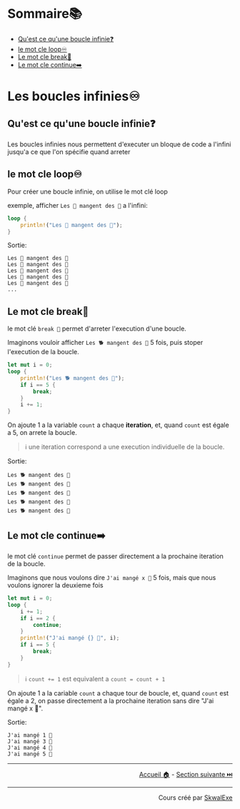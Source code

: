 # Sommaire📚

- [Qu'est ce qu'une boucle infinie❓](#quest-ce-quune-boucle-infinie)
- [le mot cle loop♾️](#le-mot-cle-loop️)
- [Le mot cle break🛑](#le-mot-cle-break)
- [Le mot cle continue➡️](#le-mot-cle-continue️)

# Les boucles infinies♾️

## Qu'est ce qu'une boucle infinie❓

Les boucles infinies nous permettent d'executer un bloque de code a l'infini jusqu'a ce que l'on spécifie quand arreter

## le mot cle loop♾️

Pour créer une boucle infinie, on utilise le mot clé loop 

exemple, afficher `Les 🐒 mangent des 🍌` a l'infini:

```rust
loop {
    println!("Les 🐒 mangent des 🍌");
}
```

Sortie:

```
Les 🐒 mangent des 🍌
Les 🐒 mangent des 🍌
Les 🐒 mangent des 🍌
Les 🐒 mangent des 🍌
Les 🐒 mangent des 🍌
...
```

## Le mot cle break🛑

le mot clé `break 🛑` permet d'arreter l'execution d'une boucle.

Imaginons vouloir afficher `Les 🐕 mangent des 🌭` 5 fois, puis stoper l'execution de la boucle.

```rust
let mut i = 0;
loop {
    println!("Les 🐕 mangent des 🌭");
    if i == 5 {
        break;
    }
    i += 1;
}
```

On ajoute 1 a la variable `count` a chaque **iteration**, et, quand `count` est égale a 5, on arrete la boucle.

> ℹ️ une iteration correspond a une execution individuelle de la boucle.

Sortie:

```
Les 🐕 mangent des 🌭
Les 🐕 mangent des 🌭
Les 🐕 mangent des 🌭
Les 🐕 mangent des 🌭
Les 🐕 mangent des 🌭
```

## Le mot cle continue➡️

le mot clé `continue` permet de passer directement a la prochaine iteration de la boucle.

Imaginons que nous voulons dire `J'ai mangé x 🥭` 5 fois, mais que nous voulons ignorer la deuxieme fois

```rust
let mut i = 0;
loop {
    i += 1;
    if i == 2 {
        continue;
    }
    println!("J'ai mangé {} 🥭", i);
    if i == 5 {
        break;
    }
}
```

> ℹ️ `count += 1` est equivalent a `count = count + 1`

On ajoute 1 a la cariable `count` a chaque tour de boucle, et, quand `count` est égale a 2, on passe directement a la prochaine iteration sans dire "J'ai mangé x 🥭".

Sortie:

```
J'ai mangé 1 🥭
J'ai mangé 3 🥭
J'ai mangé 4 🥭
J'ai mangé 5 🥭
```

---

<p align="right"><a href="https://skwalexe.github.io/apprendre-rust/">Accueil 🏠</a> - <a href="../les-boucles-while">Section suivante ⏭️</a></p>

---

<p align="right">Cours créé par <a href="https://github.com/SkwalExe/" target="_blank">SkwalExe</a></p>